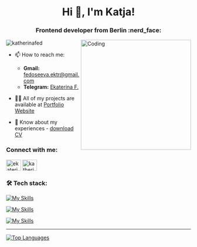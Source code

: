 <h1 align="center">Hi 👋, I'm Katja!</h1>
<h3 align="center">Frontend developer from Berlin :nerd_face:</h3>
<img align="right" alt="Coding" width="300" src='https://steamuserimages-a.akamaihd.net/ugc/1631947648964785474/81CBA15178466DD47195A239232202E78987B714/?imw=637&imh=358&ima=fit&impolicy=Letterbox&imcolor=%23000000&letterbox=true' />

<p align="left"> <img src="https://komarev.com/ghpvc/?username=katherinafed&label=Profile%20views&color=0e75b6&style=flat" alt="katherinafed" /> </p>

- 📫 How to reach me:
  - **Gmail:** fedoseeva.ektr@gmail.com
  - **Telegram:** [Ekaterina F.](https://t.me/katja_fed)
 
- 👨‍💻 All of my projects are available at [Portfolio Website](https://portfolio-katja-f69o1rwsp-katherinafed.vercel.app/)

- 🔗 Know about my experiences - [download CV](https://drive.google.com/file/d/1YTExIMy9QyEhElXq49v_HJ1KYlFvVCJr/view?usp=drive_link)

<h3 align="left">Connect with me:</h3>
<p align="left">
<a href="https://linkedin.com/in/ekaterina fedoseeva" target="blank"><img align="center" src="https://raw.githubusercontent.com/rahuldkjain/github-profile-readme-generator/master/src/images/icons/Social/linked-in-alt.svg" alt="ekaterina fedoseeva" height="30" width="40" /></a>
<a href="https://www.leetcode.com/katherinafed" target="blank"><img align="center" src="https://raw.githubusercontent.com/rahuldkjain/github-profile-readme-generator/master/src/images/icons/Social/leet-code.svg" alt="katherinafed" height="30" width="40" /></a>
</p>

<h3 align="left">🛠 Tech stack:</h3>

[![My Skills](https://skillicons.dev/icons?i=react,nextjs,js,ts,redux,css,html)](https://skillicons.dev)

[![My Skills](https://skillicons.dev/icons?i=scss,bootstrap,materialui,styledcomponents,tailwind)](https://skillicons.dev)

[![My Skills](https://skillicons.dev/icons?i=github,webpack,express,jest,vite,nodejs,mongodb)](https://skillicons.dev)

---

[![Top Languages](https://github-readme-stats-sigma-five.vercel.app/api/top-langs/?username=KatherinaFed&layout=compact&theme=vision-friendly-dark)](https://github.com/KatherinaFed)

